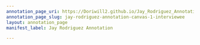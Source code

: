 ```yaml
---
annotation_page_uri: https://Doriwill2.github.io/Jay_Rodriguez_Annotation/annotations/jay-rodriguez-annotation-canvas-1-interviewee.json
annotation_page_slug: jay-rodriguez-annotation-canvas-1-interviewee
layout: annotation_page
manifest_label: Jay Rodriguez Annotation

---
```

